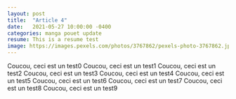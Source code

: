 ```yaml
---
layout: post
title:  "Article 4"
date:   2021-05-27 10:00:00 -0400
categories: manga pouet update
resume: This is a resume test
image: https://images.pexels.com/photos/3767862/pexels-photo-3767862.jpeg?auto=compress&cs=tinysrgb&dpr=2
---
```

Coucou, ceci est un test0
Coucou, ceci est un test1
Coucou, ceci est un test2
Coucou, ceci est un test3
Coucou, ceci est un test4
Coucou, ceci est un test5
Coucou, ceci est un test6
Coucou, ceci est un test7
Coucou, ceci est un test8
Coucou, ceci est un test9
